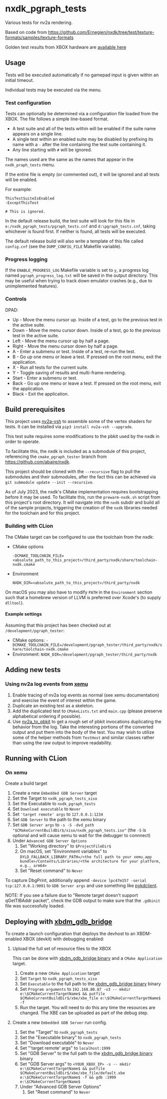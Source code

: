 nxdk_pgraph_tests
====

Various tests for nv2a rendering.

Based on code from https://github.com/Ernegien/nxdk/tree/test/texture-formats/samples/texture-formats

Golden test results from XBOX hardware are [available here](https://github.com/abaire/nxdk_pgraph_tests_golden_results)

## Usage

Tests will be executed automatically if no gamepad input is given within an initial timeout.

Individual tests may be executed via the menu.

### Test configuration

Tests can optionally be determined via a configuration file loaded from the XBOX. The file follows a simple line-based
format.

* A test suite and all of the tests within will be enabled if the suite name appears on a single line.
* A single test within an enabled suite may be disabled by prefixing its name with a `-` after the line containing the
  test suite containing it.
* Any line starting with `#` will be ignored.

The names used are the same as the names that appear in the `nxdk_praph_tests` menu.

If the entire file is empty (or commented out), it will be ignored and all tests will be enabled.

For example:

```
ThisTestSuiteIsEnabled
-ExceptThisTest

# This is ignored.
```

In the default release build, the test suite will look for this file in
`e:/nxdk_pgraph_tests/pgraph_tests.cnf` and `d:\pgraph_tests.cnf`, taking
whichever is found first. If neither is found, all tests will be executed.

The default release build will also write a template of this file called
`config.cnf` (see the `DUMP_CONFIG_FILE` Makefile variable).

### Progress logging

If the `ENABLE_PROGRESS_LOG` Makefile variable is set to `y`, a progress log
named `pgraph_progress_log.txt` will be saved in the output directory. This may
be useful when trying to track down emulator crashes (e.g., due to unimplemented
features).

### Controls

DPAD:

* Up - Move the menu cursor up. Inside of a test, go to the previous test in the active suite.
* Down - Move the menu cursor down. Inside of a test, go to the previous test in the active suite.
* Left - Move the menu cursor up by half a page.
* Right - Move the menu cursor down by half a page.
* A - Enter a submenu or test. Inside of a test, re-run the test.
* B - Go up one menu or leave a test. If pressed on the root menu, exit the application.
* X - Run all tests for the current suite.
* Y - Toggle saving of results and multi-frame rendering.
* Start - Enter a submenu or test.
* Back - Go up one menu or leave a test. If pressed on the root menu, exit the application.
* Black - Exit the application.

## Build prerequisites

This project uses [nv2a-vsh](https://pypi.org/project/nv2a-vsh/) to assemble some of the vertex shaders for tests.
It can be installed via `pip3 install nv2a-vsh --upgrade`.

This test suite requires some modifications to the pbkit used by the nxdk in order to operate.

To facilitate this, the nxdk is included as a submodule of this project, referencing the
`cmake_pgraph_tester` branch from https://github.com/abaire/nxdk.

This project should be cloned with the `--recursive` flag to pull the submodules and their submodules,
after the fact this can be achieved via `git submodule update --init --recursive`.

As of July 2023, the nxdk's CMake implementation requires bootstrapping before it may be used. To facilitate this, run
the `prewarm-nxdk.sh` script from this project's root directory. It will navigate into the `nxdk` subdir and build all
of the sample projects, triggering the creation of the `nxdk` libraries needed for the toolchain and for this project.

### Building with CLion

The CMake target can be configured to use the toolchain from the nxdk:

* CMake options

  `-DCMAKE_TOOLCHAIN_FILE=<absolute_path_to_this_project>/third_party/nxdk/share/toolchain-nxdk.cmake`

* Environment

  `NXDK_DIR=<absolute_path_to_this_project>/third_party/nxdk`

On macOS you may also have to modify `PATH` in the `Environment` section such that a homebrew version of LLVM
is preferred over Xcode's (to supply `dlltool`).

#### Example settings

Assuming that this project has been checked out at `/development/pgraph_tester`:

* CMake options: `-DCMAKE_TOOLCHAIN_FILE=/development/pgraph_tester/third_party/nxdk/share/toolchain-nxdk.cmake`
* Environment: `NXDK_DIR=/development/pgraph_tester/third_party/nxdk`

## Adding new tests

### Using nv2a log events from [xemu](https://xemu.app/)

1. Enable tracing of nv2a log events as normal (see xemu documentation) and
   exercise the event of interest within the game.
1. Duplicate an existing test as a skeleton.
1. Add the duplicated test to `CMakeLists.txt` and `main.cpp` (please preserve
   alphabetical ordering if possible).
1. Use [nv2a_to_pbkit](https://github.com/abaire/nv2a_to_pbkit) to get a rough
   set of pbkit invocations duplicating the behavior from the log. Take the
   interesting portions of the converted output and put them into the body of
   the test. You may wish to utilize some of the helper methods from `TestHost`
   and similar classes rather than using the raw output to improve readability.

## Running with CLion

### On xemu

Create a build target

1. Create a new `Embedded GDB Server` target
1. Set the Target to `nxdk_pgraph_tests_xiso`
1. Set the Executable to `nxdk_pgraph_tests`
1. Set `Download executable` to `Never`
1. Set `'target remote' args` to `127.0.0.1:1234`
1. Set `GDB Server` to the path to the xemu binary
1. Set `GDB Server args` to `-s -S -dvd_path "$CMakeCurrentBuildDir$/xiso/nxdk_pgraph_tests.iso"` (the `-S` is
   optional and will cause xemu to wait for the debugger to connnect)
1. Under `Advanced GDB Server Options`
    1. Set "Working directory" to `$ProjectFileDir$`
    1. On macOS, set "Environment variables"
       to `DYLD_FALLBACK_LIBRARY_PATH=/<the full path to your xemu.app bundle>/Contents/Libraries/<the architecture for your platform, e.g., arm64>`
    3. Set "Reset command" to `Never`

To capture DbgPrint, additionally append `-device lpc47m157 -serial tcp:127.0.0.1:9091` to `GDB Server args` and use
something like [pykdclient](https://github.com/abaire/pykdclient).

NOTE: If you see a failure due to "Remote target doesn't support qGetTIBAddr packet", check the GDB output to make sure
that the `.gdbinit` file was successfully loaded.

## Deploying with [xbdm_gdb_bridge](https://github.com/abaire/xbdm_gdb_bridge)

To create a launch configuration that deploys the devhost to an XBDM-enabled XBOX (devkit) with debugging enabled:

1. Upload the full set of resource files to the XBOX

   This can be done with [xbdm_gdb_bridge binary](https://github.com/abaire/xbdm_gdb_bridge) and a `CMake Application`
   target.
    1. Create a new `CMake Application` target
    2. Set `Target` to `nxdk_pgraph_tests_xiso`
    3. Set `Executable` to the full path to the [xbdm_gdb_bridge binary](https://github.com/abaire/xbdm_gdb_bridge)
       binary
    4. Set `Program arguments`
       to `192.168.80.87 -v3 -- mkdir e:\$CMakeCurrentTargetName$ && putfile $CMakeCurrentBuildDir$/xbe/xbe_file e:\$CMakeCurrentTargetName$ -f`
    5. Run the target. You will need to do this any time the resources are changed. The XBE can be uploaded as part of
       the debug step.

1. Create a new `Embedded GDB Server` run config.
    1. Set the "Target" to `nxdk_pgraph_tests`
    1. Set the "Executable binary" to `nxdk_pgraph_tests`
    1. Set "Download executable" to `Never`
    1. Set "'target remote' args" to `localhost:1999`
    1. Set "GDB Server" to the full path to the [xbdm_gdb_bridge binary](https://github.com/abaire/xbdm_gdb_bridge)
       binary
    1. Set "GDB Server args"
       to `<YOUR_XBOX_IP> -s -- mkdir e:\$CMakeCurrentTargetName$ && putfile $CMakeCurrentBuildDir$/xbe/xbe_file/default.xbe e:\$CMakeCurrentTargetName$ -f && gdb :1999 e:\$CMakeCurrentTargetName$`
    1. Under "Advanced GDB Server Options"
        1. Set "Reset command" to `Never`
